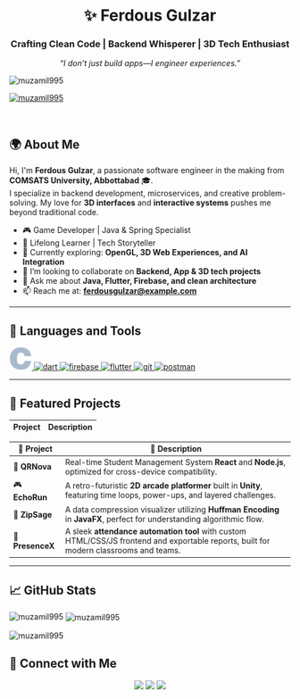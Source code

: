 
<h1 align="center">✨ Ferdous Gulzar</h1>
<h3 align="center">Crafting Clean Code | Backend Whisperer | 3D Tech Enthusiast</h3>

<p align="center">
  <em>“I don’t just build apps—I engineer experiences.”</em>
</p>


<p align="left"> <img src="https://komarev.com/ghpvc/?username=muzamil995&label=Profile%20views&color=0e75b6&style=flat" alt="muzamil995" /> </p>

<p align="left"> <a href="https://github.com/ryo-ma/github-profile-trophy"><img src="https://github-profile-trophy.vercel.app/?username=muzamil995" alt="muzamil995" /></a> </p>

<p align="left"> <a href="https://twitter.com/" target="blank"><img src="https://img.shields.io/twitter/follow/?logo=twitter&style=for-the-badge" alt="" /></a> </p>


## 🌍 About Me

Hi, I'm **Ferdous Gulzar**, a passionate software engineer in the making from **COMSATS University, Abbottabad** 🎓.  
I specialize in backend development, microservices, and creative problem-solving. My love for **3D interfaces** and **interactive systems** pushes me beyond traditional code.

- 🎮 Game Developer | Java & Spring Specialist  
- 🧠 Lifelong Learner | Tech Storyteller  
- 🌱 Currently exploring: **OpenGL, 3D Web Experiences, and AI Integration**  
- 👯 I’m looking to collaborate on **Backend, App & 3D tech projects**  
- 💬 Ask me about **Java, Flutter, Firebase, and clean architecture**  
- 📫 Reach me at: **ferdousgulzar@example.com**

---

## 🧰 Languages and Tools

<p align="left">
  <a href="https://www.cprogramming.com/" target="_blank" rel="noreferrer">
    <img src="https://raw.githubusercontent.com/devicons/devicon/master/icons/c/c-original.svg" alt="c" width="40" height="40"/>
  </a>
  <a href="https://dart.dev" target="_blank" rel="noreferrer">
    <img src="https://www.vectorlogo.zone/logos/dartlang/dartlang-icon.svg" alt="dart" width="40" height="40"/>
  </a>
  <a href="https://firebase.google.com/" target="_blank" rel="noreferrer">
    <img src="https://www.vectorlogo.zone/logos/firebase/firebase-icon.svg" alt="firebase" width="40" height="40"/>
  </a>
  <a href="https://flutter.dev" target="_blank" rel="noreferrer">
    <img src="https://www.vectorlogo.zone/logos/flutterio/flutterio-icon.svg" alt="flutter" width="40" height="40"/>
  </a>
  <a href="https://git-scm.com/" target="_blank" rel="noreferrer">
    <img src="https://www.vectorlogo.zone/logos/git-scm/git-scm-icon.svg" alt="git" width="40" height="40"/>
  </a>
  <a href="https://postman.com" target="_blank" rel="noreferrer">
    <img src="https://www.vectorlogo.zone/logos/getpostman/getpostman-icon.svg" alt="postman" width="40" height="40"/>
  </a>
</p>

---

## 🧠 Featured Projects

| Project | Description |
|--------|-------------|

| 🚀 Project | 🌟 Description |
|-----------|----------------|
| 📡 **QRNova** | Real-time Student Management System **React** and **Node.js**, optimized for cross-device compatibility. |
| 🎮 **EchoRun** | A retro-futuristic **2D arcade platformer** built in **Unity**, featuring time loops, power-ups, and layered challenges. |
| 🧬 **ZipSage** | A data compression visualizer utilizing **Huffman Encoding** in **JavaFX**, perfect for understanding algorithmic flow. |
| 📅 **PresenceX** | A sleek **attendance automation tool** with custom HTML/CSS/JS frontend and exportable reports, built for modern classrooms and teams. |

---


## 📈 GitHub Stats

<p><img align="left" src="https://github-readme-stats.vercel.app/api/top-langs?username=muzamil995&show_icons=true&locale=en&layout=compact" alt="muzamil995" /></p>

<p>&nbsp;<img align="center" src="https://github-readme-stats.vercel.app/api?username=muzamil995&show_icons=true&locale=en" alt="muzamil995" /></p>

<p><img align="center" src="https://github-readme-streak-stats.herokuapp.com/?user=muzamil995&" alt="muzamil995" /></p>

## 🔗 Connect with Me

<p align="center">
  <a href="https://github.com/ferdousgulzar"><img src="https://img.shields.io/badge/GitHub-%23121011.svg?style=for-the-badge&logo=github&logoColor=white"/></a>
  <a href="https://linkedin.com/in/ferdousgulzar"><img src="https://img.shields.io/badge/LinkedIn-%230077B5.svg?style=for-the-badge&logo=linkedin&logoColor=white"/></a>
  <a href="mailto:ferdousgulzar@example.com"><img src="https://img.shields.io/badge/Gmail-%23D14836.svg?style=for-the-badge&logo=gmail&logoColor=white"/></a>
</p>
